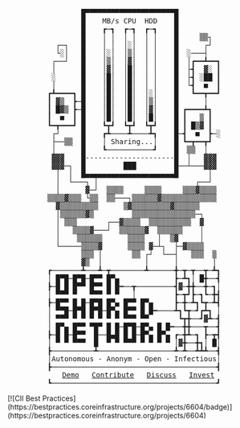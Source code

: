 <center>
<pre>
        █▀▀▀▀▀▀▀▀▀▀▀▀▀▀▀▀▀▀▀▀▀█          
        █    MB/s CPU  HDD    █          
        █    ┏─┓  ┏─┓  ┏─┓    █          
        █    │ │  │ │  │ │    █     ▒▒┐  
  ┌─┐   █    │ │  │░│  │ │    █      ┌┘  
  └░│   █    │░│  │▒│  │ │    █  ░───┤   
 ┌──┘   █    │▒│  │▓│  │ │    █  │┏━━┻━━┓
 │      █    │▓│  │█│  │ │    █  ├┫  ▓░ ┃
 ░      █    │█│  │█│  │ │    █  ├┫ ░██ ┃
 │      █    │█│  │█│  │ │    █  └┫  ■  ┃
┏┻━━━━┓ █    │█│  │█│  │░│    █   ┗━━┳━━┛
┃ ▓▒  ┣─█    │█│  │█│  │▒│    █      │   
┃ █▓▒ ┣─█    │█│  │█│  │▓│    █ ┏━━━━┻┓  
┃  ■  ┃ █    │█│  │█│  │█│    █ ┃   ▒ ┃  
┗━┳━━━┛ █    ┗┳┛  ┗┳┛  ┗┳┛    █ ┃ █▒▓ ┃  
 ┌┘     █    ┏┻────┻────┻┓    █─┫  ■  ┣─░
 ├──▒▒  █    │ Sharing...│    █ ┗━┳━━┳┛  
 │      █    ┗───────────┛    █  ▒▒  │   
 ▓▓▓    █---------------------█  │   ▓▓▓ 
 ▓▓▓─┐  █         ███         █──┴───▓▓▓ 
  │  │  █▄▄▄▄▄▄▄▄▄▄▄▄▄▄▄▄▄▄▄▄▄█       │  
  │  └───┐ │                       ┌──┘  
  │      ▓─┘  ▒▒▒▒     ▒▒▒▒     ▒▒▒▓▒▒▒▒ 
▒▒▒▒▓▒▒▒ └▒▒  ▒▒───┐▒▒▒▒▒▒▓▒▒▒▒▒▒▒▒▒▒▒▒▒ 
  ▓▒▒▒▒▒▒▒▒▒      ▒▓▒▒▒▒▒▒▒▒▒▓▒▒▒▒▒▒     
  │▒▒▒▒▒▒▓▒         ▒▒▒▒▒▒▒▒▒▒▒▒▒▒▒─┐    
  │ ▒▒▒       ┌──▓▒▒▒▒  ▒▒▒▒▒▒▒▒▒▒  ▓    
  │   ▒▒▒▒▓───┘  ▒▒▒▒▒▒▓  ▒▒▒▒▒▒    │    
  │    ▒▒▒▒▒▒      ▒▒▒▒   │  ▒▓     │    
  └─────▒▒▒▒▓      ▒▒▒▒ ▓─┴┐  ├─▓▒▒▒▒    
        ▒▒▒ │       ▒▒ ┌┘  └──┤   ▒▒▒  ▒ 
        ▓▒  │          │      │        │ 
┏───────┻───┻─┳────────┻──────╋─┳─┳──┳─┻┓
│ █▀█─█▀█─█▀▀ █▀▄             ┣─┻┓│ █╋──┫
┣─█ █ █▀▀ █▀▀ █ █━──┳─────────┫▓─╋╋──╋─┓│
│ ▀▀▀ ▀   ▀▀▀ ▀ ▀   │         ┣─┳┛┣─┓┗─╋┫
┣─█▀▀ █ █─█▀█ █▀▄ █▀▀ █▀▄     ┣─╋─┻┓┗┳─┻┫
│ ▀▀█─█▀█ █▀█─█▀▄ █▀▀ █ █━────┻┓┗┳─┛┏┻┓ │
│ ▀▀▀ ▀ ▀ ▀ ▀ ▀ ▀ ▀▀▀ ▀▀       ┗┳╋──┛▓┻─┫
│ █▀▄ █▀▀ ▀█▀ █ █─█▀█─█▀▄ █ █━──╋╋───┳──┫
┣─█ █─█▀▀  █──█▄█ █ █─█▀▄ █▀▄ ┏─╋┻─┓ ┣─┳┫
│ ▀ ▀ ▀▀▀  █  ▀ ▀ ▀▀▀ ▀ ▀ ▀ ▀ │▓╋──╋┓│ █│
┣──────────┻──────────────────┻─┻──┻┻┻──┫
│Autonomous - Anonym - Open - Infectious│
┣───────────────────────────────────────┫
   <a href="https://opensharednetwork.com/">Demo</a>   <a href="https://github.com/OpenSharedNetwork/OpenSharedNetwork">Contribute</a>   <a href="https://github.com/OpenSharedNetwork/OpenSharedNetwork/discussions">Discuss</a>   <a href="demo">Invest</a> 
┗───────────────────────────────────────┛
</pre>
</center>
[![CII Best Practices](https://bestpractices.coreinfrastructure.org/projects/6604/badge)](https://bestpractices.coreinfrastructure.org/projects/6604)

